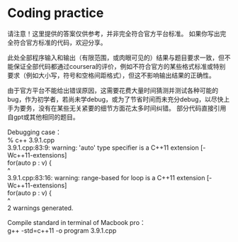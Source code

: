 # Coding practice


请注意！这里提供的答案仅供参考，并非完全符合官方平台标准。
如果你写出完全符合官方标准的代码，欢迎分享。

此处全部程序输入和输出（有限范围，或肉眼可见的）结果与题目要求一致，但不能保证全部代码都通过coursera的评价，例如不符合官方的某些格式标准或特别要求（例如大小写，符号和空格间距格式），但这不影响输出结果的正确性。

由于官方平台不能给出错误原因，这需要花费大量时间猜测并测试各种可能的bug，作为初学者，若尚未学debug，或为了节省时间而未充分debug，以尽快上手为要务，没有在某些无关紧要的细节方面花太多时间纠错。
部分代码直接引用自gpt或其他相同的题目。


Debugging case：  
% c++ 3.9.1.cpp  
3.9.1.cpp:83:9: warning: 'auto' type specifier is a C++11 extension [-Wc++11-extensions]  
for(auto p : v) {  
^  
3.9.1.cpp:83:16: warning: range-based for loop is a C++11 extension [-Wc++11-extensions]  
for(auto p : v) {  
^  
2 warnings generated.  


Compile standard in terminal of Macbook pro：  
g++ -std=c++11 -o program 3.9.1.cpp
